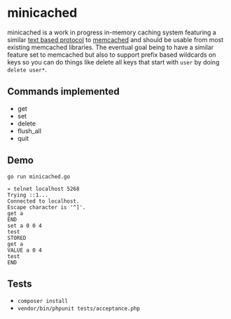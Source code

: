 # minicached

minicached is a work in progress in-memory caching system
featuring a similar [text based protocol](https://github.com/memcached/memcached/blob/master/doc/protocol.txt)
to [memcached](http://memcached.org/) and should be usable from most existing memcached libraries. The eventual
goal being to have a similar feature set to memcached but also to support prefix based wildcards on keys so you can do things
like delete all keys that start with `user` by doing `delete user*`.

## Commands implemented

- get
- set
- delete
- flush_all
- quit

## Demo

`go run minicached.go`

````
» telnet localhost 5268
Trying ::1...
Connected to localhost.
Escape character is '^]'.
get a
END
set a 0 0 4
test
STORED
get a
VALUE a 0 4
test
END
````

## Tests

- `composer install`
- `vendor/bin/phpunit tests/acceptance.php`
